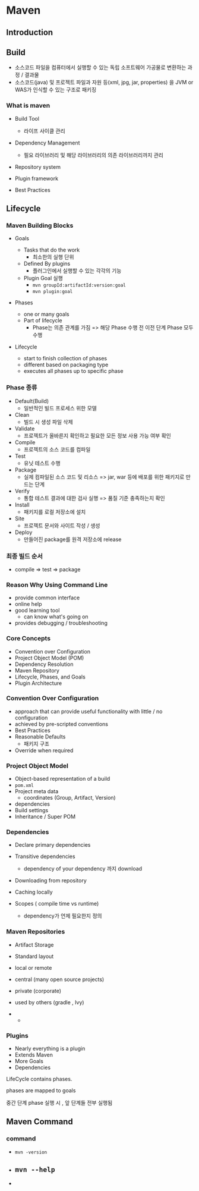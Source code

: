 # Maven



## Introduction



## Build

- 소스코드 파일을 컴퓨터에서 실행할 수 있는 독립 소프트웨어 가공물로 변환하는 과정 / 결과물
- 소스코드(java) 및 프로젝트 파일과 자원 등(xml, jpg, jar, properties) 을 JVM or WAS가 인식할 수 있는 구조로 패키징



### What is maven

- Build Tool
  - 라이프 사이클 관리

- Dependency Management
  - 필요 라이브러리 및 해당 라이브러리의 의존 라이브러리까지 관리

- Repository system
- Plugin framework
- Best Practices



## Lifecycle



### Maven Building Blocks

- Goals

  - Tasks that do the work
    - 최소한의 실행 단위
  - Defined By plugins
    - 플러그인에서 실행할 수 있는 각각의 기능
  - Plugin Goal 실행
    - `mvn groupId:artifactId:version:goal`
    - `mvn plugin:goal`

- Phases

  - one or many goals
  - Part of lifecycle
    - Phase는 의존 관계를 가짐 => 해당 Phase 수행 전 이전 단계 Phase 모두 수행

- Lifecycle

  - start to finish collection of phases
  - different based on packaging type
  - executes all phases up to specific phase

  

### Phase 종류

- Default(Build)
  - 일반적인 빌드 프로세스 위한 모델
- Clean
  - 빌드 시 생성 파일 삭제
- Validate
  - 프로젝트가 올바른지 확인하고 필요한 모든 정보 사용 가능 여부 확인
- Compile
  - 프로젝트의 소스 코드를 컴파일
- Test
  - 유닛 테스트 수행
- Package
  - 실제 컴파일된 소스 코드 및 리소스 => jar, war 등에 배포를 위한 패키지로 만드는 단계
- Verify
  - 통합 테스트 결과에 대한 검사 실행 => 품질 기준 충족하는지 확인
- Install
  - 패키지를 로컬 저장소에 설치
- Site
  - 프로젝트 문서와 사이트 작성 / 생성
- Deploy
  - 만들어진 package를 원격 저장소에 release



### 최종 빌드 순서

- compile => test => package



### Reason Why Using Command Line

- provide common interface
- online help
- good learning tool
  - can know what's going on
- provides debugging / troubleshooting



### Core Concepts

- Convention over Configuration
- Project Object Model (POM)
- Dependency Resolution
- Maven Repository
- Lifecycle, Phases, and Goals
- Plugin Architecture



### Convention Over Configuration

- approach that can provide useful functionality with little / no configuration
- achieved by pre-scripted conventions
- Best Practices
- Reasonable Defaults
  - 패키지 구조
- Override when required



### Project Object Model

- Object-based representation of a build
- `pom.xml`
- Project meta data
  - coordinates (Group, Artifact, Version)
- dependencies
- Build settings
- Inheritance / Super POM



### Dependencies

- Declare primary dependencies

- Transitive dependencies

  - dependency of your dependency 까지 download

- Downloading from repository

- Caching locally

- Scopes ( compile time vs runtime)

  - dependency가 언제 필요한지 정의

  

### Maven Repositories

- Artifact Storage
- Standard layout
- local or remote
- central (many open source projects)
- private (corporate)
- used by others (gradle , Ivy)



- - 



### Plugins

- Nearly everything is a plugin
- Extends Maven
- More Goals
- Dependencies



LifeCycle contains phases.

phases are mapped to goals



중간 단계 phase 실행 시 , 앞 단계들 전부 실행됨



## Maven Command



### command

- `mvn -version`
- `mvn --help`
  - 
- 







